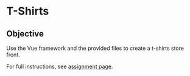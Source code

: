 # T-Shirts

## Objective
Use the Vue framework and the provided files to create a t-shirts store front.

For full instructions, see [assignment page](http://www.imdac.github.io/mtm6404/assignments/t-shirts.html).


